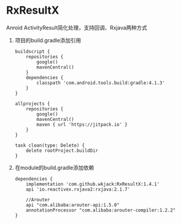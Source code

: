 # RxResultX
Anroid ActivityResult简化处理，支持回调、Rxjava两种方式

1. 项目的build.gradle添加引用

    ```
    buildscript {
	    repositories {
	        google()
	        mavenCentral()
        }
        dependencies {
            classpath 'com.android.tools.build:gradle:4.1.3'
        }
	}

    allprojects {
        repositories {
            google()
            mavenCentral()
            maven { url 'https://jitpack.io' }
        }
    }

    task clean(type: Delete) {
        delete rootProject.buildDir
    }
    ```
2. 在module的build.gradle添加依赖

	```
	dependencies {
		implementation 'com.github.wkjack:RxResultX:1.4.1'
		api 'io.reactivex.rxjava2:rxjava:2.1.7'
		
		//Arouter
		api "com.alibaba:arouter-api:1.5.0"
		annotationProcessor "com.alibaba:arouter-compiler:1.2.2"
	}
	```
